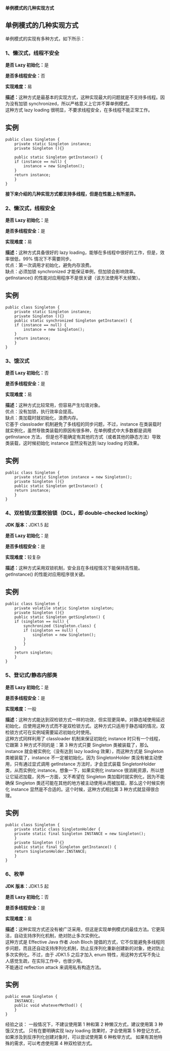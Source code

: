 **单例模式的几种实现方式**

<h2 class="tutheader">单例模式的几种实现方式</h2>
<p>单例模式的实现有多种方式，如下所示：</p>
<h3>1、懒汉式，线程不安全</h3>
<p><b>是否 Lazy 初始化：</b>是</p>
<p><b>是否多线程安全：</b>否</p>
<p><b>实现难度：</b>易</p>
<p><b>描述：</b>这种方式是最基本的实现方式，这种实现最大的问题就是不支持多线程。因为没有加锁 synchronized，所以严格意义上它并不算单例模式。<br>
这种方式 lazy loading 很明显，不要求线程安全，在多线程不能正常工作。</p>
<div class="example"> 
<h2 class="example">实例</h2> 
<div class="example_code">
<div class="hl-main">

    public class Singleton {  
        private static Singleton instance;  
        private Singleton (){}   
         
        public static Singleton getInstance() {  
        if (instance == null) {  
            instance = new Singleton();  
        }  
        return instance;  
        }  
    }
</div>
</div></div>


<p><b>接下来介绍的几种实现方式都支持多线程，但是在性能上有所差异。</b></p>
<h3>2、懒汉式，线程安全</h3>
<p><b>是否 Lazy 初始化：</b>是</p>
<p><b>是否多线程安全：</b>是</p>
<p><b>实现难度：</b>易</p>
<p><b>描述：</b>这种方式具备很好的 lazy loading，能够在多线程中很好的工作，但是，效率很低，99% 情况下不需要同步。<br>
优点：第一次调用才初始化，避免内存浪费。<br>
缺点：必须加锁 synchronized 才能保证单例，但加锁会影响效率。<br>
getInstance() 的性能对应用程序不是很关键（该方法使用不太频繁）。</p>
<div class="example"> 
<h2 class="example">实例</h2> 
<div class="example_code">
<div class="hl-main">

    public class Singleton {  
        private static Singleton instance;  
        private Singleton (){}  
        public static synchronized Singleton getInstance() {  
        if (instance == null) {  
            instance = new Singleton();  
        }  
        return instance;  
        }  
    }
</div>
</div></div>


<h3>3、饿汉式</h3>
<p><b>是否 Lazy 初始化：</b>否</p>
<p><b>是否多线程安全：</b>是</p>
<p><b>实现难度：</b>易</p>
<p><b>描述：</b>这种方式比较常用，但容易产生垃圾对象。<br>
优点：没有加锁，执行效率会提高。<br>
缺点：类加载时就初始化，浪费内存。<br>
它基于 classloader 机制避免了多线程的同步问题，不过，instance 在类装载时就实例化，虽然导致类装载的原因有很多种，在单例模式中大多数都是调用 getInstance 方法， 但是也不能确定有其他的方式（或者其他的静态方法）导致类装载，这时候初始化 instance 显然没有达到 lazy loading 的效果。</p>
<div class="example"> 
<h2 class="example">实例</h2> 
<div class="example_code">
<div class="hl-main">

    public class Singleton {  
        private static Singleton instance = new Singleton();  
        private Singleton (){}  
        public static Singleton getInstance() {  
        return instance;  
        }  
    }
</div>
</div></div>


<h3>4、双检锁/双重校验锁（DCL，即 double-checked locking）</h3>
<p><b>JDK 版本：</b>JDK1.5 起</p>
<p><b>是否 Lazy 初始化：</b>是</p>
<p><b>是否多线程安全：</b>是</p>
<p><b>实现难度：</b>较复杂</p>
<p><b>描述：</b>这种方式采用双锁机制，安全且在多线程情况下能保持高性能。<br>
getInstance() 的性能对应用程序很关键。</p>
<div class="example"> 
<h2 class="example">实例</h2> 
<div class="example_code">
<div class="hl-main">

    public class Singleton {  
        private volatile static Singleton singleton;  
        private Singleton (){}  
        public static Singleton getSingleton() {  
        if (singleton == null) {  
            synchronized (Singleton.class) {  
            if (singleton == null) {  
                singleton = new Singleton();  
            }  
            }  
        }  
        return singleton;  
        }  
    }
</div>
</div></div>

<h3>5、登记式/静态内部类</h3>
<p><b>是否 Lazy 初始化：</b>是</p>
<p><b>是否多线程安全：</b>是</p>
<p><b>实现难度：</b>一般</p>
<p><b>描述：</b>这种方式能达到双检锁方式一样的功效，但实现更简单。对静态域使用延迟初始化，应使用这种方式而不是双检锁方式。这种方式只适用于静态域的情况，双检锁方式可在实例域需要延迟初始化时使用。<br>
这种方式同样利用了 classloader 机制来保证初始化 instance 时只有一个线程，它跟第 3 种方式不同的是：第 3 种方式只要 Singleton 类被装载了，那么 instance 就会被实例化（没有达到 lazy loading 效果），而这种方式是 Singleton 类被装载了，instance 不一定被初始化。因为 SingletonHolder 类没有被主动使用，只有通过显式调用 getInstance 方法时，才会显式装载 SingletonHolder 类，从而实例化 instance。想象一下，如果实例化 instance 很消耗资源，所以想让它延迟加载，另外一方面，又不希望在 Singleton 类加载时就实例化，因为不能确保 Singleton 类还可能在其他的地方被主动使用从而被加载，那么这个时候实例化 instance 显然是不合适的。这个时候，这种方式相比第 3 种方式就显得很合理。</p>
<div class="example"> 
<h2 class="example">实例</h2> 
<div class="example_code">
<div class="hl-main">

    public class Singleton {  
        private static class SingletonHolder {  
        private static final Singleton INSTANCE = new Singleton();  
        }  
        private Singleton (){}  
        public static final Singleton getInstance() {  
        return SingletonHolder.INSTANCE;  
        }  
    }
</div>
</div></div>

<h3>6、枚举</h3>
<p><b>JDK 版本：</b>JDK1.5 起</p>
<p><b>是否 Lazy 初始化：</b>否</p>
<p><b>是否多线程安全：</b>是</p>
<p><b>实现难度：</b>易</p>
<p><b>描述：</b>这种实现方式还没有被广泛采用，但这是实现单例模式的最佳方法。它更简洁，自动支持序列化机制，绝对防止多次实例化。<br>
这种方式是 Effective Java 作者 Josh Bloch 提倡的方式，它不仅能避免多线程同步问题，而且还自动支持序列化机制，防止反序列化重新创建新的对象，绝对防止多次实例化。不过，由于 JDK1.5 之后才加入 enum 特性，用这种方式写不免让人感觉生疏，在实际工作中，也很少用。<br>
不能通过 reflection attack 来调用私有构造方法。</p>
<div class="example"> 
<h2 class="example">实例</h2> 
<div class="example_code">
<div class="hl-main">
    
    public enum Singleton {  
        INSTANCE;  
        public void whateverMethod() {  
        }  
    }
</div>
</div></div>

经验之谈：
一般情况下，不建议使用第 1 种和第 2 种懒汉方式，建议使用第 3 种饿汉方式。
只有在要明确实现 lazy loading 效果时，才会使用第 5 种登记方式。
如果涉及到反序列化创建对象时，可以尝试使用第 6 种枚举方式。
如果有其他特殊的需求，可以考虑使用第 4 种双检锁方式。			

